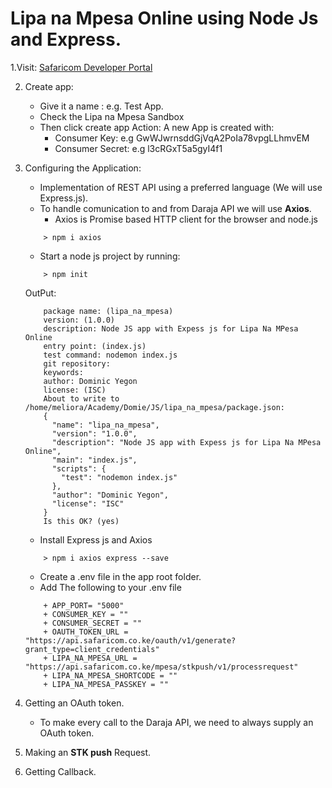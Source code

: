 # Lipa na Mpesa Online using Node Js and Express.

1.Visit: [Safaricom Developer Portal](https://developer.safaricom.co.ke/home)

2. Create app:
    - Give it a name : e.g. Test App.
    - Check the Lipa na Mpesa Sandbox
    - Then click create app
 Action:
    A new App is created with:
        - Consumer Key: e.g GwWJwrnsddGjVqA2PoIa78vpgLLhmvEM
        - Consumer Secret: e.g l3cRGxT5a5gyI4f1

3. Configuring the Application:
    - Implementation of REST API using a preferred language (We will use Express.js).
    - To handle comunication to and from Daraja API we will use **Axios**.
        + Axios is Promise based HTTP client for the browser and node.js
    ```
        > npm i axios
    ```

    - Start a node js project by running:
    ```
        > npm init
    ```
        
    OutPut:
    ```
        package name: (lipa_na_mpesa) 
        version: (1.0.0) 
        description: Node JS app with Expess js for Lipa Na MPesa Online
        entry point: (index.js) 
        test command: nodemon index.js
        git repository: 
        keywords: 
        author: Dominic Yegon
        license: (ISC) 
        About to write to /home/meliora/Academy/Domie/JS/lipa_na_mpesa/package.json:
        {
          "name": "lipa_na_mpesa",
          "version": "1.0.0",
          "description": "Node JS app with Expess js for Lipa Na MPesa Online",
          "main": "index.js",
          "scripts": {
            "test": "nodemon index.js"
          },
          "author": "Dominic Yegon",
          "license": "ISC"
        }  
        Is this OK? (yes)
    ```

    - Install Express js and Axios
    ```
        > npm i axios express --save
    ```
    - Create a .env file in the app root folder.
    - Add The following to your .env file
    ```
        + APP_PORT= "5000"
        + CONSUMER_KEY = ""
        + CONSUMER_SECRET = ""
        + OAUTH_TOKEN_URL = "https://api.safaricom.co.ke/oauth/v1/generate?grant_type=client_credentials"
        + LIPA_NA_MPESA_URL = "https://api.safaricom.co.ke/mpesa/stkpush/v1/processrequest"
        + LIPA_NA_MPESA_SHORTCODE = ""
        + LIPA_NA_MPESA_PASSKEY = ""
    ```

4. Getting an OAuth token.
    - To make every call to the Daraja API, we need to always supply an OAuth token. 

5. Making an **STK push** Request.

6. Getting Callback.
